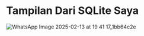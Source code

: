 # Tampilan Dari SQLite Saya
![WhatsApp Image 2025-02-13 at 19 41 17_1bb64c2e](https://github.com/user-attachments/assets/72ba08d2-9fc3-4fb9-aa32-da2c0ba0f118)
